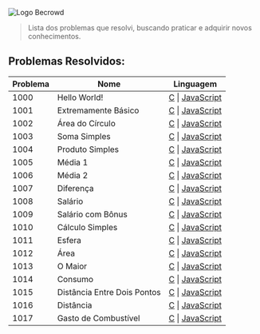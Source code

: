 ![Logo Becrowd](https://repository-images.githubusercontent.com/452657937/1132479a-b4e2-476a-93c6-dc0fcabab6d6)
> Lista dos problemas que resolvi, buscando praticar e adquirir novos conhecimentos.

## Problemas Resolvidos:
| Problema | Nome | Linguagem |
| ----------- | ----------- | ----------- |
| 1000 | Hello World! | [C](https://github.com/torchelsen/meus-estudos/blob/main/becrowd/C/1000.c) \| [JavaScript](https://github.com/torchelsen/meus-estudos/blob/main/becrowd/JavaScript/1000.js)
| 1001 | Extremamente Básico | [C](https://github.com/torchelsen/meus-estudos/blob/main/becrowd/C/1001.c) \| [JavaScript](https://github.com/torchelsen/meus-estudos/blob/main/becrowd/JavaScript/1001.js)
| 1002 | Área do Círculo | [C](https://github.com/torchelsen/meus-estudos/blob/main/becrowd/C/1002.c) \| [JavaScript](https://github.com/torchelsen/meus-estudos/blob/main/becrowd/JavaScript/1002.js)
| 1003 | Soma Simples | [C](https://github.com/torchelsen/meus-estudos/blob/main/becrowd/C/1003.c) \| [JavaScript](https://github.com/torchelsen/meus-estudos/blob/main/becrowd/JavaScript/1003.js)
| 1004 | Produto Simples | [C](https://github.com/torchelsen/meus-estudos/blob/main/becrowd/C/1004.c) \| [JavaScript](https://github.com/torchelsen/meus-estudos/blob/main/becrowd/JavaScript/1004.js)
| 1005 | Média 1 | [C](https://github.com/torchelsen/meus-estudos/blob/main/becrowd/C/1005.c) \| [JavaScript](https://github.com/torchelsen/meus-estudos/blob/main/becrowd/JavaScript/1005.js)
| 1006 | Média 2 | [C](https://github.com/torchelsen/meus-estudos/blob/main/becrowd/C/1006.c) \| [JavaScript](https://github.com/torchelsen/meus-estudos/blob/main/becrowd/JavaScript/1006.js)
| 1007 | Diferença | [C](https://github.com/torchelsen/meus-estudos/blob/main/becrowd/C/1007.c) \| [JavaScript](https://github.com/torchelsen/meus-estudos/blob/main/becrowd/JavaScript/1007.js)
| 1008 | Salário | [C](https://github.com/torchelsen/meus-estudos/blob/main/becrowd/C/1008.c) \| [JavaScript](https://github.com/torchelsen/meus-estudos/blob/main/becrowd/JavaScript/1008.js)
| 1009 | Salário com Bônus | [C](https://github.com/torchelsen/meus-estudos/blob/main/becrowd/C/1009.c) \| [JavaScript](https://github.com/torchelsen/meus-estudos/blob/main/becrowd/JavaScript/1009.js)
| 1010 | Cálculo Simples | [C](https://github.com/torchelsen/meus-estudos/blob/main/becrowd/C/1010.c) \| [JavaScript](https://github.com/torchelsen/meus-estudos/blob/main/becrowd/JavaScript/1010.js)
| 1011 | Esfera | [C](https://github.com/torchelsen/meus-estudos/blob/main/becrowd/C/1011.c) \| [JavaScript](https://github.com/torchelsen/meus-estudos/blob/main/becrowd/JavaScript/1011.js)
| 1012 | Área | [C](https://github.com/torchelsen/meus-estudos/blob/main/becrowd/C/1012.c) \| [JavaScript](https://github.com/torchelsen/meus-estudos/blob/main/becrowd/JavaScript/1012.js)
| 1013 | O Maior | [C](https://github.com/torchelsen/meus-estudos/blob/main/becrowd/C/1013.c) \| [JavaScript](https://github.com/torchelsen/meus-estudos/blob/main/becrowd/JavaScript/1013.js)
| 1014 | Consumo | [C](https://github.com/torchelsen/meus-estudos/blob/main/becrowd/C/1014.c) \| [JavaScript](https://github.com/torchelsen/meus-estudos/blob/main/becrowd/JavaScript/1014.js)
| 1015 | Distância Entre Dois Pontos | [C](https://github.com/torchelsen/meus-estudos/blob/main/becrowd/C/1015.c) \| [JavaScript](https://github.com/torchelsen/meus-estudos/blob/main/becrowd/JavaScript/1015.js)
| 1016 | Distância | [C](https://github.com/torchelsen/meus-estudos/blob/main/becrowd/C/1016.c) \| [JavaScript](https://github.com/torchelsen/meus-estudos/blob/main/becrowd/JavaScript/1016.js)
| 1017 | Gasto de Combustível | [C](https://github.com/torchelsen/meus-estudos/blob/main/becrowd/C/1017.c) \| [JavaScript](https://github.com/torchelsen/meus-estudos/blob/main/becrowd/JavaScript/1017.js)
